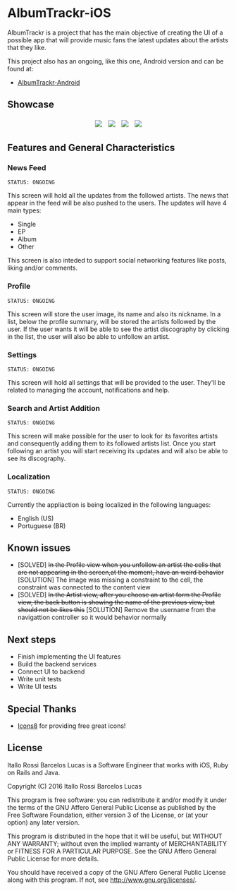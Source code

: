# AlbumTrackr-iOS

AlbumTrackr is a project that has the main objective of creating the UI of a possible app that will provide music fans the latest updates about the artists that they like.

This project also has an ongoing, like this one, Android version and can be found at:

 - [AlbumTrackr-Android](https://github.com/leoassuncao/albumtracker)

## Showcase

<p align="center">
<img src="showcase/newsfeed.gif" align="center" hspace="5" vspace="5">
<img src="showcase/profile.gif" align="center" hspace="5" vspace="5">
<img src="showcase/artistdetail.gif" align="center" hspace="5" vspace="5">
<img src="showcase/artistsearch.gif" align="center" hspace="5" vspace="5">
</p>

## Features and General Characteristics

### News Feed

```
STATUS: ONGOING
```

This screen will hold all the updates from the followed artists. The news that appear in the feed will be also pushed to the users. The updates will have 4 main types:

 - Single
 - EP
 - Album
 - Other

This screen is also inteded to support social networking features like posts, liking and/or comments.

### Profile

```
STATUS: ONGOING
```

This screen will store the user image, its name and also its nickname. In a list, below the profile summary, will be stored the artists followed by the user. If the user wants it will be able to see the artist discography by clicking in the list, the user will also be able to unfollow an artist.

### Settings

```
STATUS: ONGOING
```

This screen will hold all settings that will be provided to the user. They'll be related to managing the account, notifications and help.

### Search and Artist Addition

```
STATUS: ONGOING
```

This screen will make possible for the user to look for its favorites artists and consequently adding them to its followed artists list. Once you start following an artist you will start receiving its updates and will also be able to see its discography.

### Localization

```
STATUS: ONGOING
```

Currently the appliaction is being localized in the following languages:

 - English (US)
 - Portuguese (BR)

## Known issues

 - [SOLVED] ~~In the Profile view when you unfollow an artist the cells that are not appearing in the screen,at the moment, have an weird behavior~~ [SOLUTION] The image was missing a constraint to the cell, the constraint was connected to the content view
 - [SOLVED] ~~In the Artist view, after you choose an artist form the Profile view, the back button is showing the name of the previous view, but should not be likes this~~ [SOLUTION] Remove the username from the navigattion controller so it would behavior normally

## Next steps

 - Finish implementing the UI features
 - Build the backend services
 - Connect UI to backend
 - Write unit tests
 - Write UI tests

## Special Thanks

 - [Icons8](https://icons8.com/) for providing free great icons!

## License

Itallo Rossi Barcelos Lucas is a Software Engineer that works with iOS, Ruby on Rails and Java.

Copyright (C) 2016 Itallo Rossi Barcelos Lucas

This program is free software: you can redistribute it and/or modify
it under the terms of the GNU Affero General Public License as published
by the Free Software Foundation, either version 3 of the License, or
(at your option) any later version.

This program is distributed in the hope that it will be useful,
but WITHOUT ANY WARRANTY; without even the implied warranty of
MERCHANTABILITY or FITNESS FOR A PARTICULAR PURPOSE.  See the
GNU Affero General Public License for more details.

You should have received a copy of the GNU Affero General Public License
along with this program.  If not, see <http://www.gnu.org/licenses/>.
